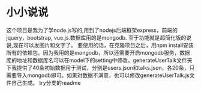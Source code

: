 # 小小说说
这个项目是我为了学node.js写的,用到了nodejs后端框架express，前端的jquery，bootstrap, vue.js.数据库用的是mongodb.
至于功能就是超简化版的说说,现在可以发图片和文字了。
要使用的话，在克隆项目之后，用npm install安装所有的依赖包。因为我用的是mongodb，所以还需要开启mongodb服务，数据库的地址和数据库名可以在model下的setting中修改。generateUserTalk文件夹下我提供了40条初始数据用于测试，分别是users.json和talks.json，各20条，只需要导入mongodb即可。如果对数据不满意，也可以修改generateUserTalk.js文件自己生成。
try分支的readme
